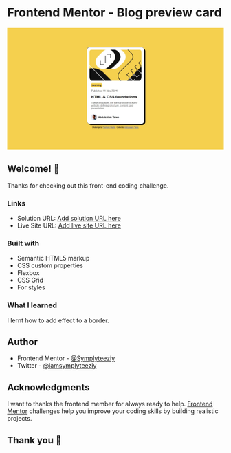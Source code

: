 # Frontend Mentor - Blog preview card

![Design preview for the Blog preview card coding challenge](./solution.jpg)

## Welcome! 👋

Thanks for checking out this front-end coding challenge.

### Links

- Solution URL: [Add solution URL here](https://your-solution-url.com)
- Live Site URL: [Add live site URL here](https://your-live-site-url.com)


### Built with

- Semantic HTML5 markup
- CSS custom properties
- Flexbox
- CSS Grid
- For styles

### What I learned

I lernt how to add effect to a border.


## Author

- Frontend Mentor - [@Symplyteeziy](https://www.frontendmentor.io/profile/Symplyteeziy)
- Twitter - [@iamsymplyteeziy](https://www.twitter.com/iamsymplyteeziy)


## Acknowledgments
I want to thanks the frontend member for always ready to help.
[Frontend Mentor](https://www.frontendmentor.io) challenges help you improve your coding skills by building realistic projects.


## Thank you 👋
